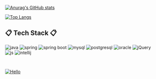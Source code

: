 [![Anurag's GitHub stats](https://github-readme-stats.vercel.app/api?username=iamwisdom97&show_icons=true&theme=gotham)](https://github.com/anuraghazra/github-readme-stats)


[![Top Langs](https://github-readme-stats.vercel.app/api/top-langs/?username=iamwisdom97&layout=compact&theme=gotham)](https://github.com/anuraghazra/github-readme-stats) 

##  :clipboard: Tech Stack :clipboard:                                       


![java](https://img.shields.io/badge/Java-ED8B00?style=for-the-badge&logo=openjdk&logoColor=white)
![spring](https://img.shields.io/badge/Spring-6DB33F?style=for-the-badge&logo=Spring&logoColor=white)
![spring boot](https://img.shields.io/badge/Springboot-6DB33F?style=for-the-badge&logo=Springboot&logoColor=white)
![mysql](https://img.shields.io/badge/mysql-4479A1?style=for-the-badge&logo=mysql&logoColor=white)
![postgresql](https://img.shields.io/badge/postgresql-2496ED?style=for-the-badge&logo=PostgreSQL&logoColor=white)
![oracle](https://img.shields.io/badge/Oracle-F80000?style=for-the-badge&logo=oracle&logoColor=black)
![jQuery](https://img.shields.io/badge/jQuery-0769AD?style=for-the-badge&logo=jquery&logoColor=white)
![js](https://img.shields.io/badge/JavaScript-F7DF1E?style=for-the-badge&logo=JavaScript&logoColor=white)
![intellij](https://img.shields.io/badge/IntelliJ-DD1265?style=for-the-badge&logo=IntelliJ%20IDEA&logoColor=white)

<br/>

[![Hello](https://hits.seeyoufarm.com/api/count/incr/badge.svg?url=https%3A%2F%2Fgithub.com%2Fiamwisdom97&count_bg=%2379C83D&title_bg=%23555555&icon=&icon_color=%23E7E7E7&title=hits&edge_flat=false)](https://hits.seeyoufarm.com)

